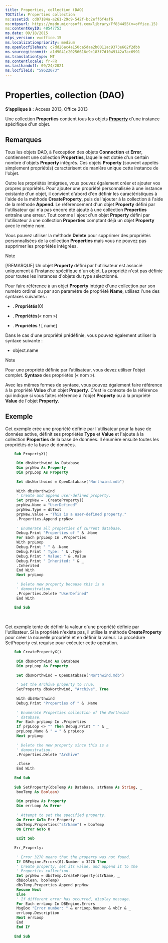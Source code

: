```yaml
---
title: Properties, collection (DAO)
TOCTitle: Properties collection
ms:assetid: cd07184a-a261-29c9-542f-bc2eff6f4af6
ms:mtpsurl: https://msdn.microsoft.com/library/Ff834455(v=office.15)
ms:contentKeyID: 48547753
ms.date: 09/18/2015
mtps_version: v=office.15
ms.localizationpriority: medium
ms.openlocfilehash: c7dd26ac4a150ca5daa2b0011ac9373e662f2dbb
ms.sourcegitcommit: a1d9041c20256616c9c183f7d1049142a7ac6991
ms.translationtype: MT
ms.contentlocale: fr-FR
ms.lasthandoff: 09/24/2021
ms.locfileid: "59622073"
---
```

# <a name="properties-collection-dao"></a>Properties, collection (DAO)

**S’applique à** : Access 2013, Office 2013

Une collection **Properties** contient tous les objets **[Property](property-object-dao.md)** d'une instance spécifique d'un objet.

## <a name="remarks"></a>Remarques

Tous les objets DAO, à l'exception des objets **Connection** et **Error**, contiennent une collection **Properties**, laquelle est dotée d'un certain nombre d'objets **Property** intégrés. Ces objets **Property** (souvent appelés simplement propriétés) caractérisent de manière unique cette instance de l'objet.

Outre les propriétés intégrées, vous pouvez également créer et ajouter vos propres propriétés. Pour ajouter une propriété personnalisée à une instance existante d'un objet, il convient d'abord d'en définir les caractéristiques à l'aide de la méthode **CreateProperty**, puis de l'ajouter à la collection à l'aide de la méthode **Append**. Le référencement d'un objet **Property** défini par l'utilisateur qui n'a pas encore été ajouté à une collection **Properties** entraîne une erreur. Tout comme l'ajout d'un objet **Property** défini par l'utilisateur à une collection **Properties** comptant déjà un objet **Property** avec le même nom.

Vous pouvez utiliser la méthode **Delete** pour supprimer des propriétés personnalisées de la collection **Properties** mais vous ne pouvez pas supprimer les propriétés intégrées.

> [!NOTE]
> [!REMARQUE] Un objet **Property** défini par l'utilisateur est associé uniquement à l'instance spécifique d'un objet. La propriété n'est pas définie pour toutes les instances d'objets du type sélectionné.

Pour faire référence à un objet **Property** intégré d'une collection par son numéro ordinal ou par son paramètre de propriété **Name**, utilisez l'une des syntaxes suivantes :

- . **Propriétés**(0)

- . **Propriétés**(« nom »)

- . **Propriétés** \! \[ name\]

Dans le cas d'une propriété prédéfinie, vous pouvez également utiliser la syntaxe suivante :

- object.name

> [!NOTE]
> Pour une propriété définie par l’utilisateur, vous devez utiliser l’objet complet. **Syntaxe** des propriétés (« nom »).

Avec les mêmes formes de syntaxe, vous pouvez également faire référence à la propriété **Value** d'un objet **Property**. C'est le contexte de la référence qui indique si vous faites référence à l'objet **Property** ou à la propriété **Value** de l'objet **Property**.

## <a name="example"></a>Exemple

Cet exemple crée une propriété définie par l'utilisateur pour la base de données active, définit ses propriétés **Type** et **Value** et l'ajoute à la collection **Properties** de la base de données. Il énumère ensuite toutes les propriétés de la base de données.

```vb
    Sub PropertyX() 
     
     Dim dbsNorthwind As Database 
     Dim prpNew As Property 
     Dim prpLoop As Property 
     
     Set dbsNorthwind = OpenDatabase("Northwind.mdb") 
     
     With dbsNorthwind 
     ' Create and append user-defined property. 
     Set prpNew = .CreateProperty() 
     prpNew.Name = "UserDefined" 
     prpNew.Type = dbText 
     prpNew.Value = "This is a user-defined property." 
     .Properties.Append prpNew 
     
     ' Enumerate all properties of current database. 
     Debug.Print "Properties of " & .Name 
     For Each prpLoop In .Properties 
     With prpLoop 
     Debug.Print " " & .Name 
     Debug.Print " Type: " & .Type 
     Debug.Print " Value: " & .Value 
     Debug.Print " Inherited: " & _ 
     .Inherited 
     End With 
     Next prpLoop 
     
     ' Delete new property because this is a 
     ' demonstration. 
     .Properties.Delete "UserDefined" 
     End With 
     
    End Sub 
```

<br/>

Cet exemple tente de définir la valeur d'une propriété définie par l'utilisateur. Si la propriété n'existe pas, il utilise la méthode **CreateProperty** pour créer la nouvelle propriété et en définir la valeur. La procédure SetProperty est requise pour exécuter cette opération.

```vb
    Sub CreatePropertyX() 
     
     Dim dbsNorthwind As Database 
     Dim prpLoop As Property 
     
     Set dbsNorthwind = OpenDatabase("Northwind.mdb") 
     
     ' Set the Archive property to True. 
     SetProperty dbsNorthwind, "Archive", True 
     
     With dbsNorthwind 
     Debug.Print "Properties of " & .Name 
     
     ' Enumerate Properties collection of the Northwind 
     ' database. 
     For Each prpLoop In .Properties 
     If prpLoop <> "" Then Debug.Print " " & _ 
     prpLoop.Name & " = " & prpLoop 
     Next prpLoop 
     
     ' Delete the new property since this is a 
     ' demonstration. 
     .Properties.Delete "Archive" 
     
     .Close 
     End With 
     
    End Sub 
     
    Sub SetProperty(dbsTemp As Database, strName As String, _ 
     booTemp As Boolean) 
     
     Dim prpNew As Property 
     Dim errLoop As Error 
     
     ' Attempt to set the specified property. 
     On Error GoTo Err_Property 
     dbsTemp.Properties("strName") = booTemp 
     On Error GoTo 0 
     
     Exit Sub 
     
    Err_Property: 
     
     ' Error 3270 means that the property was not found. 
     If DBEngine.Errors(0).Number = 3270 Then 
     ' Create property, set its value, and append it to the 
     ' Properties collection. 
     Set prpNew = dbsTemp.CreateProperty(strName, _ 
     dbBoolean, booTemp) 
     dbsTemp.Properties.Append prpNew 
     Resume Next 
     Else 
     ' If different error has occurred, display message. 
     For Each errLoop In DBEngine.Errors 
     MsgBox "Error number: " & errLoop.Number & vbCr & _ 
     errLoop.Description 
     Next errLoop 
     End 
     End If 
     
    End Sub
```
